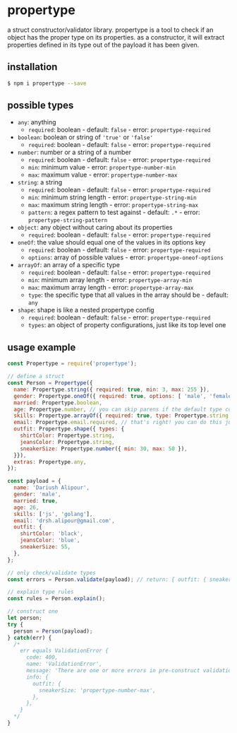 # propertype
a struct constructor/validator library. propertype is a tool to check if an object has the proper type on its properties. as a constructor, it will extract properties defined in its type out of the payload it has been given.

## installation
```sh
$ npm i propertype --save
```

## possible types
- `any`: anything
  - `required`: boolean - default: `false` - error: `propertype-required`
- `boolean`: boolean or string of `'true'` or `'false'`
  - `required`: boolean - default: `false` - error: `propertype-required`
- `number`: number or a string of a number
  - `required`: boolean - default: `false` - error: `propertype-required`
  - `min`: minimum value - error: `propertype-number-min`
  - `max`: maximum value - error: `propertype-number-max`
- `string`: a string
  - `required`: boolean - default: `false` - error: `propertype-required`
  - `min`: minimum string length - error: `propertype-string-min`
  - `max`: maximum string length - error: `propertype-string-max`
  - `pattern`: a regex pattern to test against - default: `.*` - error: `propertype-string-pattern`
- `object`: any object without caring about its properties
  - `required`: boolean - default: `false` - error: `propertype-required`
- `oneOf`: the value should equal one of the values in its options key
  - `required`: boolean - default: `false` - error: `propertype-required`
  - `options`: array of possible values - error: `propertype-oneof-options`
- `arrayOf`: an array of a specific type
  - `required`: boolean - default: `false` - error: `propertype-required`
  - `min`: minimum array length - error: `propertype-array-min`
  - `max`: maximum array length - error: `propertype-array-max`
  - `type`: the specific type that all values in the array should be - default: `any`
- `shape`: shape is like a nested propertype config
  - `required`: boolean - default: `false` - error: `propertype-required`
  - `types`: an object of property configurations, just like its top level one


## usage example
```js
const Propertype = require('propertype');

// define a struct
const Person = Propertype({
  name: Propertype.string({ required: true, min: 3, max: 255 }),
  gender: Propertype.oneOf({ required: true, options: [ 'male', 'female' ] }),
  married: Propertype.boolean,
  age: Propertype.number, // you can skip parens if the default type config is good for you (required: false)
  skills: Propertype.arrayOf({ required: true, type: Propertype.string }),
  email: Propertype.email.required, // that's right! you can do this just like prop-types allows you
  outfit: Propertype.shape({ types: {
    shirtColor: Propertype.string,
    jeansColor: Propertype.string,
    sneakerSize: Propertype.number({ min: 30, max: 50 }),
  }}),
  extras: Propertype.any,
});

const payload = {
  name: 'Dariush Alipour',
  gender: 'male',
  married: true,
  age: 26,
  skills: ['js', 'golang'],
  email: 'drsh.alipour@gmail.com',
  outfit: {
    shirtColor: 'black',
    jeansColor: 'blue',
    sneakerSize: 55,
  },
};

// only check/validate types
const errors = Person.validate(payload); // return: { outfit: { sneakerSize: 'propertype-number-max' } }

// explain type rules
const rules = Person.explain();

// construct one
let person;
try {
  person = Person(payload);
} catch(err) {
  /*
    err equals ValidationError {
      code: 400,
      name: 'ValidationError',
      message: 'There are one or more errors in pre-construct validation',
      info: {
        outfit: {
          sneakerSize: 'propertype-number-max',
        },
      },
    }
  */
}

```
